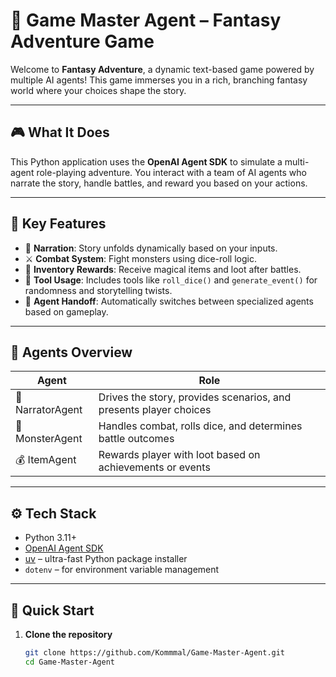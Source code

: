 # 🧙 Game Master Agent – Fantasy Adventure Game

Welcome to **Fantasy Adventure**, a dynamic text-based game powered by multiple AI agents! This game immerses you in a rich, branching fantasy world where your choices shape the story.

---

## 🎮 What It Does

This Python application uses the **OpenAI Agent SDK** to simulate a multi-agent role-playing adventure. You interact with a team of AI agents who narrate the story, handle battles, and reward you based on your actions.

---

## 🧠 Key Features

- 🧾 **Narration**: Story unfolds dynamically based on your inputs.
- ⚔️ **Combat System**: Fight monsters using dice-roll logic.
- 🧰 **Inventory Rewards**: Receive magical items and loot after battles.
- 🎲 **Tool Usage**: Includes tools like `roll_dice()` and `generate_event()` for randomness and storytelling twists.
- 🤖 **Agent Handoff**: Automatically switches between specialized agents based on gameplay.

---

## 🧩 Agents Overview

| Agent          | Role                                                                 |
|----------------|----------------------------------------------------------------------|
| 🎤 NarratorAgent | Drives the story, provides scenarios, and presents player choices    |
| 🐉 MonsterAgent  | Handles combat, rolls dice, and determines battle outcomes          |
| 💰 ItemAgent     | Rewards player with loot based on achievements or events           |

---

## ⚙️ Tech Stack

- Python 3.11+
- [OpenAI Agent SDK](https://github.com/openai/openai-python)
- [uv](https://pypi.org/project/uv/) – ultra-fast Python package installer
- `dotenv` – for environment variable management

---

## 🚀 Quick Start

1. **Clone the repository**

   ```bash
   git clone https://github.com/Kommmal/Game-Master-Agent.git
   cd Game-Master-Agent

